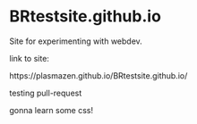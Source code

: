 # BRtestsite.github.io
<p>Site for experimenting with webdev. </p>
<p>link to site: </p>
https://plasmazen.github.io/BRtestsite.github.io/
<p>testing pull-request</p>
<p>gonna learn some css!</p>
